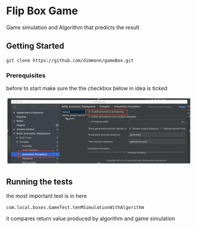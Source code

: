 # Flip Box Game

Game simulation and Algorithm that predicts the result

## Getting Started

```
git clone https://github.com/dimmonn/gameBox.git
```

### Prerequisites

before to start make sure the the checkbox below in idea is ticked

![Alt text](src/main/resources/idea_setup.png?raw=true "Idea Setup")

## Running the tests

the most important test is in here

```
com.local.boxes.GameTest.tenMSimulationWithAlgorithm
```
it compares return value produced by algorithm and game simulation

